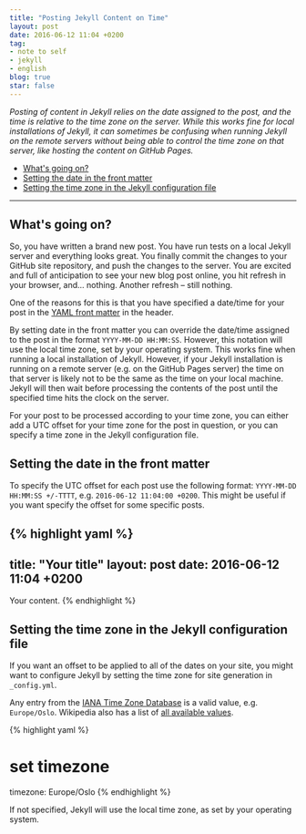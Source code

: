 ```yaml
---
title: "Posting Jekyll Content on Time"
layout: post
date: 2016-06-12 11:04 +0200
tag:
- note to self
- jekyll
- english
blog: true
star: false
---
```


_Posting of content in Jekyll relies on the date assigned to the post, and the time is relative to the time zone on the server. While this works fine for local installations of Jekyll, it can sometimes be confusing when running Jekyll on the remote servers without being able to control the time zone on that server, like hosting the content on GitHub Pages._


- [What's going on?](#whats-going-on)
- [Setting the date in the front matter](#setting-the-date-in-the-front-matter)
- [Setting the time zone in the Jekyll configuration file](#setting-the-time-zone-in-the-jekyll-configuration-file)

---

## What's going on?

So, you have written a brand new post. You have run tests on a local Jekyll server and everything looks great. You finally commit the changes to your GitHub site repository, and push the changes to the server. You are excited and full of anticipation to see your new blog post online, you hit refresh in your browser, and... nothing. Another refresh – still nothing.

One of the reasons for this is that you have specified a date/time for your post in the [YAML front matter][1] in the header. 

By setting date in the front matter you can override the date/time assigned to the post in the format ```YYYY-MM-DD HH:MM:SS```. However, this notation will use the local time zone, set by your operating system. This works fine when running a local installation of Jekyll. However, if your Jekyll installation is running on a remote server (e.g. on the GitHub Pages server) the time on that server is likely not to be the same as the time on your local machine. Jekyll will then wait before processing the contents of the post until the specified time hits the clock on the server.

For your post to be processed according to your time zone, you can either add a UTC offset for your time zone for the post in question, or you can specify a time zone in the Jekyll configuration file.


## Setting the date in the front matter

To specify the UTC offset for each post use the following format: ```YYYY-MM-DD HH:MM:SS +/-TTTT```, e.g. ```2016-06-12 11:04:00 +0200```. This might be useful if you want specify the offset for some specific posts.

{% highlight yaml %}
---
title: "Your title"
layout: post
date: 2016-06-12 11:04 +0200
---
Your content.
{% endhighlight %}


## Setting the time zone in the Jekyll configuration file

If you want an offset to be applied to all of the dates on your site, you might want to configure Jekyll by setting the time zone for site generation in ```_config.yml```.

Any entry from the [IANA Time Zone Database][2] is a valid value, e.g. ```Europe/Oslo```. Wikipedia also has a list of [all available values][3]. 

{% highlight yaml %}
# set timezone
timezone: Europe/Oslo
{% endhighlight %}

If not specified, Jekyll will use the local time zone, as set by your operating system.



[1]: https://jekyllrb.com/docs/frontmatter/
[2]: https://en.wikipedia.org/wiki/Tz_database
[3]: https://en.wikipedia.org/wiki/List_of_tz_database_time_zones